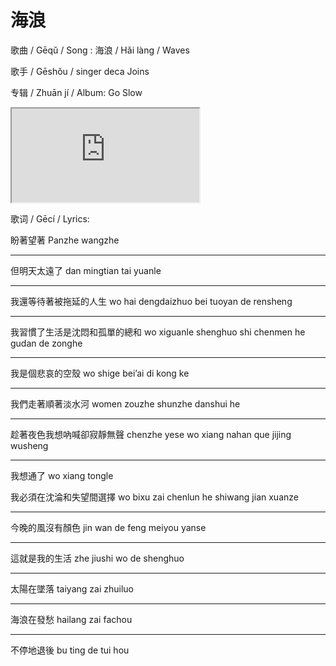 # 海浪

歌曲 / Gēqǔ / Song : 海浪 / Hǎi làng / Waves

歌手 / Gēshǒu / singer deca Joins

专辑 / Zhuān jí / Album: Go Slow

<div class="video-container">
  <iframe
  src="https://www.youtube.com/embed/FonjL7DQAUQ"
  allowfullscreen="allowfullscreen">
  </iframe>
</div>

歌词 / Gēcí / Lyrics:

盼著望著
Panzhe wangzhe

---

但明天太遠了
dan mingtian tai yuanle

---

我還等待著被拖延的人生
wo hai dengdaizhuo bei tuoyan de rensheng

---

我習慣了生活是沈悶和孤單的總和
wo xiguanle shenghuo shi chenmen he gudan de zonghe

---

我是個悲哀的空殼
wo shige bei’ai di kong ke

---

我們走著順著淡水河
women zouzhe shunzhe danshui he

---

趁著夜色我想吶喊卻寂靜無聲
chenzhe yese wo xiang nahan que jijing wusheng

---

我想通了
wo xiang tongle

我必須在沈淪和失望間選擇
wo bixu zai chenlun he shiwang jian xuanze

---

今晚的風沒有顏色
jin wan de feng meiyou yanse

---

這就是我的生活
zhe jiushi wo de shenghuo

---

太陽在墜落
taiyang zai zhuiluo

---

海浪在發愁
hailang zai fachou

---

不停地退後
bu ting de tui hou
